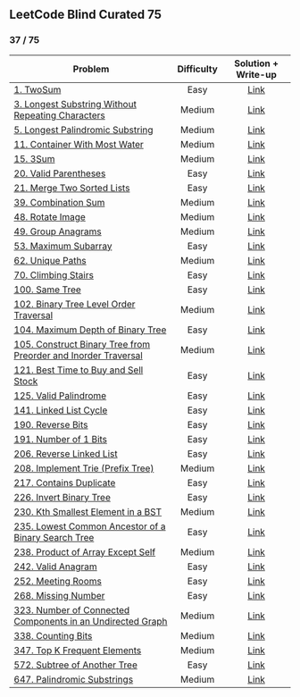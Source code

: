 ## LeetCode Blind Curated 75

### 37 / 75

**Problem** | **Difficulty** | **Solution + Write-up**
-- | :-: | :-:
[1. TwoSum](https://leetcode.com/problems/two-sum/) | Easy | [Link](https://github.com/david215/lc-blind-curated-75/tree/main/0001-TwoSum/)
[3. Longest Substring Without Repeating Characters](https://leetcode.com/problems/longest-substring-without-repeating-characters/) | Medium | [Link](https://github.com/david215/lc-blind-curated-75/tree/main/0003-LongestSubstringWithoutRepeatingCharacters/) |
[5. Longest Palindromic Substring](https://leetcode.com/problems/longest-palindromic-substring/) | Medium | [Link](https://github.com/david215/lc-blind-curated-75/tree/main/0005-LongestPalindromicSubstring/)
[11. Container With Most Water](https://leetcode.com/problems/container-with-most-water/) | Medium | [Link](https://github.com/david215/lc-blind-curated-75/tree/main/0011-ContainerWithMostWater/)
[15. 3Sum](https://leetcode.com/problems/3sum/) | Medium | [Link](https://github.com/david215/lc-blind-curated-75/tree/main/0015-3Sum/)
[20. Valid Parentheses](https://leetcode.com/problems/valid-parentheses/) | Easy | [Link](https://github.com/david215/lc-blind-curated-75/tree/main/0020-ValidParentheses/)
[21. Merge Two Sorted Lists](https://leetcode.com/problems/merge-two-sorted-lists/) | Easy | [Link](https://github.com/david215/lc-blind-curated-75/tree/main/0021-MergeTwoSortedLists/)
[39. Combination Sum](https://leetcode.com/problems/combination-sum/) | Medium | [Link](https://github.com/david215/lc-blind-curated-75/tree/main/0039-CombinationSum/)
[48. Rotate Image](https://leetcode.com/problems/rotate-image/) | Medium | [Link](https://github.com/david215/lc-blind-curated-75/tree/main/0048-RotateImage/)
[49. Group Anagrams](https://leetcode.com/problems/group-anagrams/) | Medium | [Link](https://github.com/david215/lc-blind-curated-75/tree/main/0049-GroupAnagrams/)
[53. Maximum Subarray](https://leetcode.com/problems/maximum-subarray/) | Easy | [Link](https://github.com/david215/lc-blind-curated-75/tree/main/0053-MaximumSubarray/)
[62. Unique Paths](https://leetcode.com/problems/unique-paths/) | Medium | [Link](https://github.com/david215/lc-blind-curated-75/tree/main/0062-UniquePaths/)
[70. Climbing Stairs](https://leetcode.com/problems/climbing-stairs/) | Easy | [Link](https://github.com/david215/lc-blind-curated-75/tree/main/0070-ClimbingStairs/)
[100. Same Tree](https://leetcode.com/problems/same-tree/) | Easy | [Link](https://github.com/david215/lc-blind-curated-75/tree/main/0100-SameTree/)
[102. Binary Tree Level Order Traversal](https://leetcode.com/problems/binary-tree-level-order-traversal/) | Medium | [Link](https://github.com/david215/lc-blind-curated-75/tree/main/0102-BinaryTreeLevelOrderTraversal/)
[104. Maximum Depth of Binary Tree](https://leetcode.com/problems/maximum-depth-of-binary-tree/) | Easy | [Link](https://github.com/david215/lc-blind-curated-75/tree/main/0104-MaximumDepthOfBinaryTree/)
[105. Construct Binary Tree from Preorder and Inorder Traversal](https://leetcode.com/problems/construct-binary-tree-from-preorder-and-inorder-traversal/) | Medium | [Link](https://github.com/david215/lc-blind-curated-75/tree/main/0105-ConstructBinaryTreeFromPreorderAndInorderTraversal/)
[121. Best Time to Buy and Sell Stock](https://leetcode.com/problems/best-time-to-buy-and-sell-stock/) | Easy | [Link](https://github.com/david215/lc-blind-curated-75/tree/main/0121-BestTimeToBuyAndSellStock/)
[125. Valid Palindrome](https://leetcode.com/problems/valid-palindrome/) | Easy | [Link](https://github.com/david215/lc-blind-curated-75/tree/main/0125-ValidPalindrome/)
[141. Linked List Cycle](https://leetcode.com/problems/linked-list-cycle/) | Easy | [Link](https://github.com/david215/lc-blind-curated-75/tree/main/0141-LinkedListCycle/)
[190. Reverse Bits](https://leetcode.com/problems/reverse-bits/) | Easy | [Link](https://github.com/david215/lc-blind-curated-75/tree/main/0190-ReverseBits/)
[191. Number of 1 Bits](https://leetcode.com/problems/number-of-1-bits/) | Easy | [Link](https://github.com/david215/lc-blind-curated-75/tree/main/0191-NumberOf1Bits/)
[206. Reverse Linked List](https://leetcode.com/problems/reverse-linked-list/) | Easy | [Link](https://github.com/david215/lc-blind-curated-75/tree/main/0206-ReverseLinkedList/)
[208. Implement Trie (Prefix Tree)](https://leetcode.com/problems/implement-trie-prefix-tree/) | Medium | [Link](https://github.com/david215/lc-blind-curated-75/tree/main/0208-ImplementTrie(PrefixTree)/)
[217. Contains Duplicate](https://leetcode.com/problems/contains-duplicate/) | Easy | [Link](https://github.com/david215/lc-blind-curated-75/tree/main/0217-ContainsDuplicate/)
[226. Invert Binary Tree](https://leetcode.com/problems/invert-binary-tree/) | Easy | [Link](https://github.com/david215/lc-blind-curated-75/tree/main/0226-InvertBinaryTree/)
[230. Kth Smallest Element in a BST](https://leetcode.com/problems/kth-smallest-element-in-a-bst/) | Medium | [Link](https://github.com/david215/lc-blind-curated-75/tree/main/0230-KthSmallestElementInABST/)
[235. Lowest Common Ancestor of a Binary Search Tree](https://leetcode.com/problems/lowest-common-ancestor-of-a-binary-search-tree/) | Easy | [Link](https://github.com/david215/lc-blind-curated-75/tree/main/0235-LowestCommonAncestorOfABinarySearchTree/)
[238. Product of Array Except Self](https://leetcode.com/problems/product-of-array-except-self/) | Medium | [Link](https://github.com/david215/lc-blind-curated-75/tree/main/0238-ProductOfArrayExceptSelf/)
[242. Valid Anagram](https://leetcode.com/problems/valid-anagram/) | Easy | [Link](https://github.com/david215/lc-blind-curated-75/tree/main/0242-ValidAnagram/)
[252. Meeting Rooms](https://leetcode.com/problems/meeting-rooms/) | Easy | [Link](https://github.com/david215/lc-blind-curated-75/tree/main/0252-MeetingRooms/)
[268. Missing Number](https://leetcode.com/problems/missing-number/) | Easy | [Link](https://github.com/david215/lc-blind-curated-75/tree/main/0268-MissingNumber/)
[323. Number of Connected Components in an Undirected Graph](https://leetcode.com/problems/number-of-connected-components-in-an-undirected-graph/) | Medium | [Link](https://github.com/david215/lc-blind-curated-75/tree/main/0323-NumberOfConnectedComponentsInAnUndirectedGraph/)
[338. Counting Bits](https://leetcode.com/problems/counting-bits/) | Medium | [Link](https://github.com/david215/lc-blind-curated-75/tree/main/0338-CountingBits/)
[347. Top K Frequent Elements](https://leetcode.com/problems/top-k-frequent-elements/) | Medium | [Link](https://github.com/david215/lc-blind-curated-75/tree/main/0347-TopKFrequentElements/)
[572. Subtree of Another Tree](https://leetcode.com/problems/subtree-of-another-tree/) | Easy | [Link](https://github.com/david215/lc-blind-curated-75/tree/main/0572-SubtreeOfAnotherTree/)
[647. Palindromic Substrings](https://leetcode.com/problems/palindromic-substrings/) | Medium | [Link](https://github.com/david215/lc-blind-curated-75/tree/main/0647-PalindromicSubstrings/)
